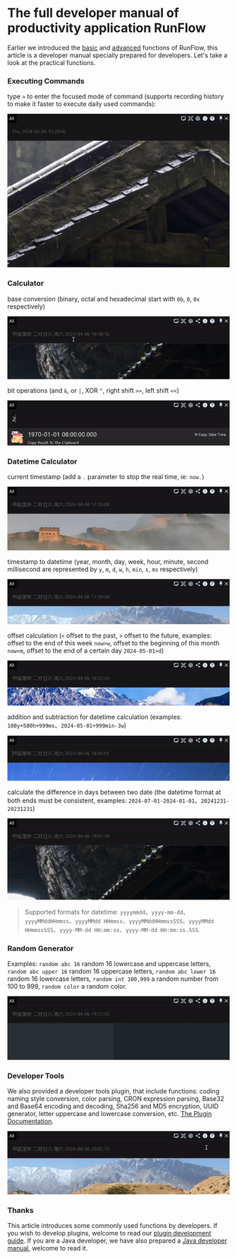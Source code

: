 # The full developer manual of productivity application RunFlow

Earlier we introduced the [basic](runflow_basic_point.md) and [advanced](runflow_advanced_point.md) functions of RunFlow, this article is a developer manual specially prepared for developers. Let's take a look at the practical functions.

### Executing Commands

type `>` to enter the focused mode of command (supports recording history to make it faster to execute daily used commands):

![exec_command](images/exec_command.gif)

### Calculator

base conversion (binary, octal and hexadecimal start with `0b`, `0`, `0x` respectively)

![calc_binary](images/calc_binary.gif)

bit operations (and `&`, or `|`, XOR `^`, right shift `>>`, left shift `<<`)

![calc_bit](images/calc_bit.gif)

### Datetime Calculator

current timestamp (add a `.` parameter to stop the real time, ie: `now.`)

![calc_date_now](images/calc_date_now.gif)

timestamp to datetime (year, month, day, week, hour, minute, second millisecond are represented by `y`, `m`, `d`, `w`, `h`, `min`, `s`, `ms` respectively)

![calc_timestamp](images/calc_timestamp.gif)

offset calculation (`<` offset to the past, `>` offset to the future, examples: offset to the end of this week `now>w`, offset to the beginning of this month `now<m`, offset to the end of a certain day `2024-05-01>d`)

![calc_date_offset](images/calc_date_offset.gif)

addition and subtraction for datetime calculation (examples: `100y+500h+999ms`、`2024-05-01+999min-3w`)

![calc_date](images/calc_date.gif)

calculate the difference in days between two date (the datetime format at both ends must be consistent, examples: `2024-07-01-2024-01-01`、`20241231-20231231`)

![calc_day_between](images/calc_day_between.gif)

> Supported formats for datetime: `yyyymmdd`、`yyyy-mm-dd`、`yyyyMMddHHmmss`、`yyyyMMdd HHmmss`、`yyyyMMddHHmmssSSS`、`yyyyMMdd HHmmssSSS`、`yyyy-MM-dd HH:mm:ss`、`yyyy-MM-dd HH:mm:ss.SSS`.

### Random Generator

Examples: `random abc 16` random 16 lowercase and uppercase letters, `random abc upper 16` random 16 uppercase letters, `random abc lower 16` random 16 lowercase letters, `random int 100,999` a random number from 100 to 999, `random color` a random color.

![random_generator](images/random_generator.gif)

### Developer Tools

We also provided a developer tools plugin, that include functions: coding naming style conversion, color parsing, CRON expression parsing, Base32 and Base64 encoding and decoding, Sha256 and MD5 encryption, UUID generator, letter uppercase and lowercase conversion, etc. [The Plugin Documentation](https://myrest.top/store/plugin?id=top.myrest.myflow.developer).

![plugin_developer_tools](images/plugin_developer_tools.gif)

### Thanks

This article introduces some commonly used functions by developers. If you wish to develop plugins, welcome to read our [plugin development guide](https://myrest.top/guide/myflow/plugin). If you are a Java developer, we have also prepared a [Java developer manual](runflow_java_developer_point.md), welcome to read it.
